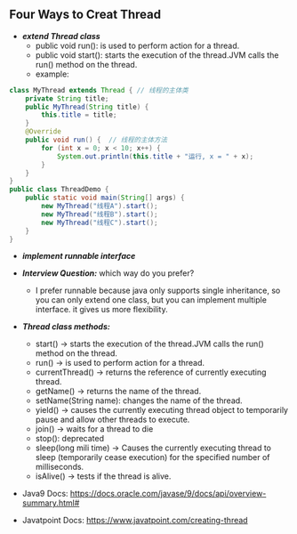 ## Four Ways to Creat Thread
- ***extend Thread class***
  - public void run(): is used to perform action for a thread.
  - public void start(): starts the execution of the thread.JVM calls the run() method on the thread.
  - example:
```java
class MyThread extends Thread { // 线程的主体类
    private String title;
    public MyThread(String title) {
        this.title = title;
    }
    @Override
    public void run() {  // 线程的主体方法
        for (int x = 0; x < 10; x++) {
            System.out.println(this.title + "运行, x = " + x);
        }
    }
}
public class ThreadDemo {
    public static void main(String[] args) {
        new MyThread("线程A").start();
        new MyThread("线程B").start();
        new MyThread("线程C").start();
    }
}
```
- ***implement runnable interface***

- ***Interview Question:*** which way do you prefer? 
  - I prefer runnable because java only supports single inheritance, so you can only extend one class, but you can implement multiple interface. it gives us more flexibility.

- ***Thread class methods:***
  - start() -> starts the execution of the thread.JVM calls the run() method on the thread.
  - run() -> is used to perform action for a thread.
  - currentThread() -> returns the reference of currently executing thread.
  - getName() -> returns the name of the thread.
  - setName(String name): changes the name of the thread.
  - yield() -> causes the currently executing thread object to temporarily pause and allow other threads to execute.
  - join() -> waits for a thread to die
  - stop(): deprecated
  - sleep(long mili time) -> Causes the currently executing thread to sleep (temporarily cease execution) for the specified number of milliseconds.
  - isAlive() -> tests if the thread is alive.

- Java9 Docs: https://docs.oracle.com/javase/9/docs/api/overview-summary.html#
- Javatpoint Docs: https://www.javatpoint.com/creating-thread

